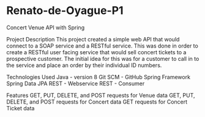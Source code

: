 # Renato-de-Oyague-P1
Concert Venue API with Spring

Project Description
This project created a simple web API that would connect to a SOAP service and a RESTful service. This was done in order to create a RESTful user facing service that would sell concert tickets to a prospective customer. The initial idea for this was for a customer to call in to the service and place an order by their individual ID numbers.

Technologies Used
Java - version 8
Git SCM - GitHub
Spring Framework
Spring Data JPA
REST - Webservice
REST - Consumer

Features
GET, PUT, DELETE, and POST requests for Venue data
GET, PUT, DELETE, and POST requests for Concert data
GET requests for Concert Ticket data
